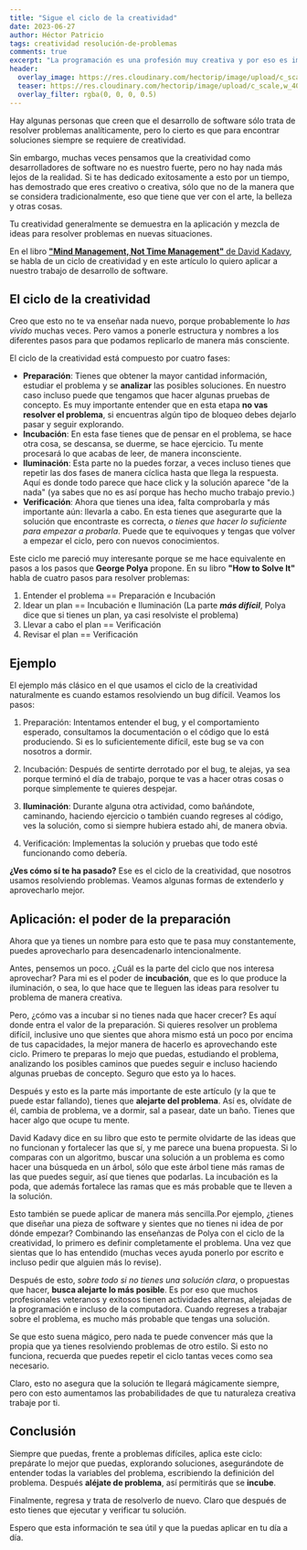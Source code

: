 ```yaml
---
title: "Sigue el ciclo de la creatividad"
date: 2023-06-27
author: Héctor Patricio
tags: creatividad resolución-de-problemas
comments: true
excerpt: "La programación es una profesión muy creativa y por eso es importante que aprendamos a manejarla, hablemos de las etapas para resolver un problema de forma creativa y cómo puedes aprovecharlas."
header:
  overlay_image: https://res.cloudinary.com/hectorip/image/upload/c_scale,w_1400/v1685716414/lekoarts-fwVo1x7CktY-unsplash_stnjdh.jpg
  teaser: https://res.cloudinary.com/hectorip/image/upload/c_scale,w_400/v1685716414/lekoarts-fwVo1x7CktY-unsplash_stnjdh.jpg
  overlay_filter: rgba(0, 0, 0, 0.5)
---
```


Hay algunas personas que creen que el desarrollo de software sólo trata de resolver problemas analíticamente, pero lo cierto es que para encontrar soluciones siempre se requiere de creatividad.

Sin embargo, muchas veces pensamos que la creatividad como desarrolladores de software no es nuestro fuerte, pero no hay nada más lejos de la realidad. Si te has dedicado exitosamente a esto por un tiempo, has demostrado que eres creativo o creativa, sólo que no de la manera que se considera tradicionalmente, eso que tiene que ver con el arte, la belleza y otras cosas.

Tu creatividad generalmente se demuestra en la aplicación y mezcla de ideas para resolver problemas en nuevas situaciones.

En el libro [**"Mind Management, Not Time Management"** de David Kadavy](https://kadavy.medium.com/mind-management-not-time-management-25ebd3a58dc6), se habla de un ciclo de creatividad y en este artículo lo quiero aplicar a nuestro trabajo de desarrollo de software.

## El ciclo de la creatividad

Creo que esto no te va enseñar nada nuevo, porque probablemente lo _has vivido_ muchas veces. Pero vamos a ponerle estructura y nombres a los diferentes pasos para que podamos replicarlo de manera más consciente.

El ciclo de la creatividad está compuesto por cuatro fases:

- **Preparación**: Tienes que obtener la mayor cantidad información, estudiar el problema y se **analizar** las posibles soluciones. En nuestro caso incluso puede que tengamos que hacer algunas pruebas de concepto. Es muy importante entender que en esta etapa **no vas resolver el problema**, si encuentras algún tipo de bloqueo debes dejarlo pasar y seguir explorando.
- **Incubación**: En esta fase tienes que de pensar en el problema, se hace otra cosa, se descansa, se duerme, se hace ejercicio. Tu mente procesará lo que acabas de leer, de manera inconsciente.
- **Iluminación**: Esta parte no la puedes forzar, a veces incluso tienes que repetir las dos fases de manera cíclica hasta que llega la respuesta. Aquí es donde todo parece que hace click y la solución aparece "de la nada" (ya sabes que no es así porque has hecho mucho trabajo previo.)
- **Verificación**: Ahora que tienes una idea, falta comprobarla y más importante aún: llevarla a cabo. En esta tienes que asegurarte que la solución que encontraste es correcta, _o tienes que hacer lo suficiente para empezar a probarla_. Puede que te equivoques y tengas que volver a empezar el ciclo, pero con nuevos conocimientos.

Este ciclo me pareció muy interesante porque se me hace equivalente en pasos a los pasos que **George Polya** propone. En su libro **"How to Solve It"** habla de cuatro pasos para resolver problemas:

1. Entender el problema == Preparación e Incubación
2. Idear un plan == Incubación e Iluminación (La parte **_más difícil_**, Polya dice que si tienes un plan, ya casi resolviste el problema)
3. Llevar a cabo el plan == Verificación
4. Revisar el plan == Verificación

## Ejemplo

El ejemplo más clásico en el que usamos el ciclo de la creatividad naturalmente es cuando estamos resolviendo un bug difícil. Veamos los pasos:

1. Preparación: Intentamos entender el bug, y el comportamiento esperado, consultamos la documentación o el código que lo está produciendo. Si es lo suficientemente difícil, este bug se va con nosotros a dormir.

2. Incubación: Después de sentirte derrotado por el bug, te alejas, ya sea porque terminó el día de trabajo, porque te vas a hacer otras cosas o porque simplemente te quieres despejar.

3. **Iluminación**: Durante alguna otra actividad, como bañándote, caminando, haciendo ejercicio o también cuando regreses al código, ves la solución, como si siempre hubiera estado ahí, de manera obvia.

4. Verificación: Implementas la solución y pruebas que todo esté funcionando como debería.

**¿Ves cómo sí te ha pasado?** Ese es el ciclo de la creatividad, que nosotros usamos resolviendo problemas. Veamos algunas formas de extenderlo y aprovecharlo mejor.

## Aplicación: el poder de la preparación

Ahora que ya tienes un nombre para esto que te pasa muy constantemente, puedes aprovecharlo para desencadenarlo intencionalmente.

Antes, pensemos un poco. ¿Cuál es la parte del ciclo que nos interesa aprovechar? Para mi es el poder de **incubación**, que es lo que produce la iluminación, o sea, lo que hace que te lleguen las ideas para resolver tu problema de manera creativa.

Pero, ¿cómo vas a incubar si no tienes nada que hacer crecer? Es aquí donde entra el valor de la preparación. Si quieres resolver un problema difícil, inclusive uno que sientes que ahora mismo está un poco por encima de tus capacidades, la mejor manera de hacerlo es aprovechando este ciclo. Primero te preparas lo mejo que puedas, estudiando el problema, analizando los posibles caminos que puedes seguir e incluso haciendo algunas pruebas de concepto. Seguro que esto ya lo haces.

Después y esto es la parte más importante de este artículo (y la que te puede estar fallando), tienes que **alejarte del problema**. Así es, olvídate de él, cambia de problema, ve a dormir, sal a pasear, date un baño. Tienes que hacer algo que ocupe tu mente.

David Kadavy dice en su libro que esto te permite olvidarte de las ideas que no funcionan y fortalecer las que sí, y me parece una buena propuesta. Si lo comparas con un algoritmo, buscar una solución a un problema es como hacer una búsqueda en un árbol, sólo que este árbol tiene más ramas de las que puedes seguir, así que tienes que podarlas. La incubación es la poda, que además fortalece las ramas que es más probable que te lleven a la solución.

Esto también se puede aplicar de manera más sencilla.Por ejemplo, ¿tienes que diseñar una pieza de software y sientes que no tienes ni idea de por dónde empezar? Combinando las enseñanzas de Polya con el ciclo de la creatividad, lo primero es definir completamente el problema. Una vez que sientas que lo has entendido (muchas veces ayuda ponerlo por escrito e incluso pedir que alguien más lo revise).

Después de esto, _sobre todo si no tienes una solución clara_, o propuestas que hacer, **busca alejarte lo más posible**. Es por eso que muchos profesionales veteranos y exitosos tienen actividades alternas, alejadas de la programación e incluso de la computadora. Cuando regreses a trabajar sobre el problema, es mucho más probable que tengas una solución.

Se que esto suena mágico, pero nada te puede convencer más que la propia que ya tienes resolviendo problemas de otro estilo. Si esto no funciona, recuerda que puedes repetir el ciclo tantas veces como sea necesario.

Claro, esto no asegura que la solución te llegará mágicamente siempre, pero con esto aumentamos las probabilidades de que tu naturaleza creativa trabaje por ti.

## Conclusión

Siempre que puedas, frente a problemas difíciles, aplica este ciclo: prepárate lo mejor que puedas, explorando soluciones, asegurándote de entender todas la variables del problema, escribiendo la definición del problema. Después **aléjate de problema**, así permitirás que se **incube**.

Finalmente, regresa y trata de resolverlo de nuevo. Claro que después de esto tienes que ejecutar y verificar tu solución.

Espero que esta información te sea útil y que la puedas aplicar en tu día a día.